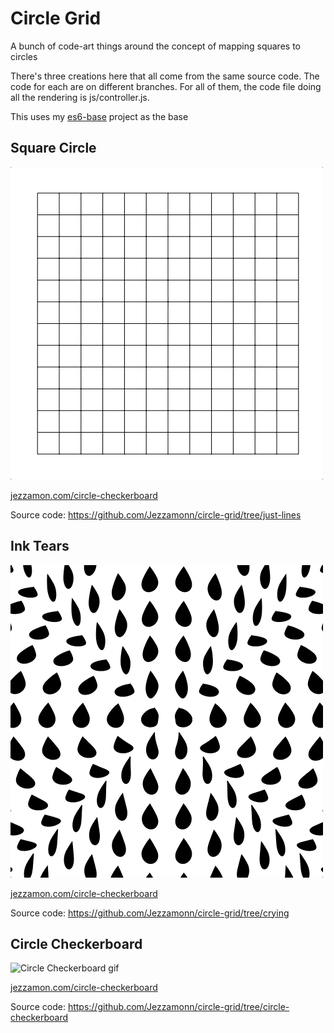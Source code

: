 # Circle Grid
A bunch of code-art things around the concept of mapping squares to circles

There's three creations here that all come from the same source code. The code for each are on different branches. For all of them, the code file doing all the rendering is js/controller.js.

This uses my [es6-base](https://github.com/Jezzamonn/es6-base) project as the base

## Square Circle
![Square Circle gif](promo/square-circle.gif)

[jezzamon.com/circle-checkerboard](http://www.jezzamon.com/circle-checkerboard)

Source code: https://github.com/Jezzamonn/circle-grid/tree/just-lines

## Ink Tears
![Ink Tears gif](promo/ink-tears.gif)

[jezzamon.com/circle-checkerboard](http://www.jezzamon.com/circle-checkerboard)

Source code: https://github.com/Jezzamonn/circle-grid/tree/crying

## Circle Checkerboard
![Circle Checkerboard gif](promo/circle-checkerboard.gif)

[jezzamon.com/circle-checkerboard](http://www.jezzamon.com/circle-checkerboard)

Source code: https://github.com/Jezzamonn/circle-grid/tree/circle-checkerboard
